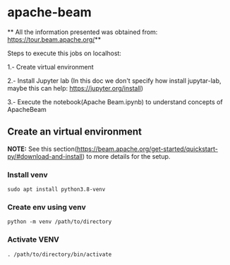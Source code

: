 # apache-beam

** All the information presented was obtained from: https://tour.beam.apache.org/**

Steps to execute this jobs on localhost:

1.- Create virtual environment

2.- Install Jupyter lab (In this doc we don't specify how install jupytar-lab, maybe this can help: https://jupyter.org/install)

3.- Execute the notebook(Apache Beam.ipynb) to understand concepts of ApacheBeam


## Create an virtual environment

**NOTE:** See this section(https://beam.apache.org/get-started/quickstart-py/#download-and-install) to more details for the setup.

### Install venv

```
sudo apt install python3.8-venv
```

### Create env using venv

```
python -m venv /path/to/directory
```

### Activate VENV

```
. /path/to/directory/bin/activate
```
